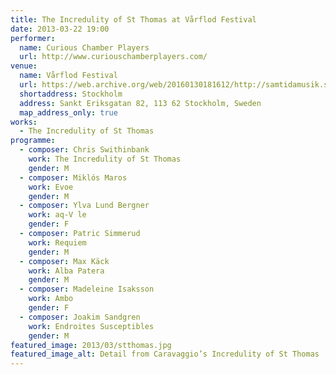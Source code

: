 ```yaml
---
title: The Incredulity of St Thomas at Vårflod Festival
date: 2013-03-22 19:00
performer:
  name: Curious Chamber Players
  url: http://www.curiouschamberplayers.com/
venue:
  name: Vårflod Festival
  url: https://web.archive.org/web/20160130181612/http://samtidamusik.se/samtid/sv/konsert/v-rflod-garth-knox-och
  shortaddress: Stockholm
  address: Sankt Eriksgatan 82, 113 62 Stockholm, Sweden
  map_address_only: true
works:
  - The Incredulity of St Thomas
programme:
  - composer: Chris Swithinbank
    work: The Incredulity of St Thomas
    gender: M
  - composer: Miklós Maros
    work: Evoe
    gender: M
  - composer: Ylva Lund Bergner
    work: aq-V le
    gender: F
  - composer: Patric Simmerud
    work: Requiem
    gender: M
  - composer: Max Käck
    work: Alba Patera
    gender: M
  - composer: Madeleine Isaksson
    work: Ambo
    gender: F
  - composer: Joakim Sandgren
    work: Endroites Susceptibles
    gender: M
featured_image: 2013/03/stthomas.jpg
featured_image_alt: Detail from Caravaggio’s Incredulity of St Thomas
---
```

